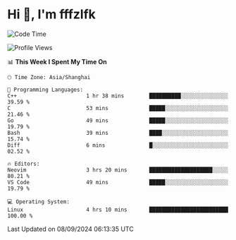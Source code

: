 # Hi 👋, I'm fffzlfk

<!--START_SECTION:waka-->
![Code Time](http://img.shields.io/badge/Code%20Time-968%20hrs%205%20mins-blue)

![Profile Views](http://img.shields.io/badge/Profile%20Views-0-blue)

📊 **This Week I Spent My Time On** 

```text
🕑︎ Time Zone: Asia/Shanghai

💬 Programming Languages: 
C++                      1 hr 38 mins        ██████████░░░░░░░░░░░░░░░   39.59 % 
C                        53 mins             █████░░░░░░░░░░░░░░░░░░░░   21.46 % 
Go                       49 mins             █████░░░░░░░░░░░░░░░░░░░░   19.79 % 
Bash                     39 mins             ████░░░░░░░░░░░░░░░░░░░░░   15.74 % 
Diff                     6 mins              █░░░░░░░░░░░░░░░░░░░░░░░░   02.52 % 

🔥 Editors: 
Neovim                   3 hrs 20 mins       ████████████████████░░░░░   80.21 % 
VS Code                  49 mins             █████░░░░░░░░░░░░░░░░░░░░   19.79 % 

💻 Operating System: 
Linux                    4 hrs 10 mins       █████████████████████████   100.00 % 
```


 Last Updated on 08/09/2024 06:13:35 UTC
<!--END_SECTION:waka-->
